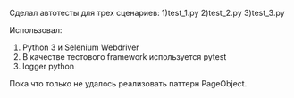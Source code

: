 Сделал автотесты для трех сценариев:
1)test_1.py
2)test_2.py
3)test_3.py

Использовал: 
1) Python 3 и Selenium Webdriver  
2) В качестве тестового framework используется pytest
3) logger python


Пока что только не удалось реализовать паттерн PageObject.

